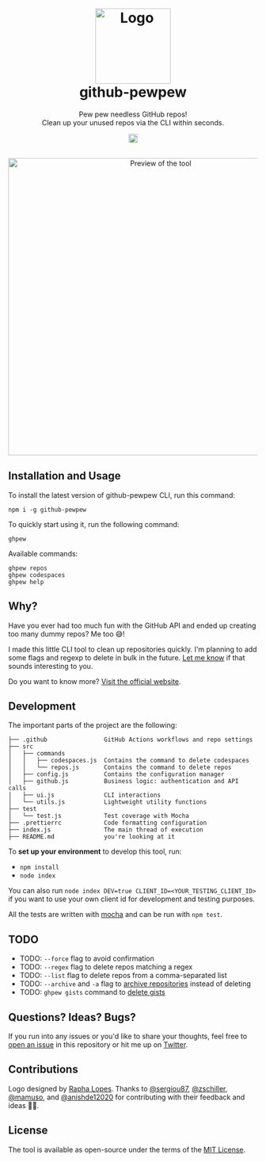 <p align="center">
	<h1 align="center">
		<img src="./res/logo.png" alt="Logo" width="152">
		<br>
		github-pewpew
	</h1>
	<p align="center">Pew pew needless GitHub repos!<br>Clean up your unused repos via the CLI within seconds.</p>
	<p align="center">
		<a href="https://badge.fury.io/js/github-pewpew"><img src="https://badge.fury.io/js/github-pewpew.svg" alt="npm version" height="18"></a>
	</p>
</p>

<p align="center">
	<br>
	<img src="./res/preview.gif" alt="Preview of the tool" width="600">
	<br>
</p>

## Installation and Usage

To install the latest version of github-pewpew CLI, run this command:

```
npm i -g github-pewpew
```

To quickly start using it, run the following command:

```
ghpew
```

Available commands:

```
ghpew repos
ghpew codespaces
ghpew help
```

## Why?

Have you ever had too much fun with the GitHub API and ended up creating too many dummy repos? Me too 😅!

I made this little CLI tool to clean up repositories quickly. I'm planning to add some flags and regexp to delete in bulk in the future. [Let me know](http://twitter.com/adrianmg) if that sounds interesting to you.

Do you want to know more? [Visit the official website](https://adrianmato.com/pewpew).

## Development

The important parts of the project are the following:

```
├── .github                GitHub Actions workflows and repo settings
├── src
│   ├── commands
│   │   ├── codespaces.js  Contains the command to delete codespaces
│   │   └── repos.js       Contains the command to delete repos
│   ├── config.js          Contains the configuration manager
│   ├── github.js          Business logic: authentication and API calls
│   ├── ui.js              CLI interactions
│   └── utils.js           Lightweight utility functions
├── test
│   └── test.js            Test coverage with Mocha
├── .prettierrc            Code formatting configuration
├── index.js               The main thread of execution
├── README.md              you're looking at it
```

To **set up your environment** to develop this tool, run:

- `npm install`
- `node index`

You can also run `node index DEV=true CLIENT_ID=<YOUR_TESTING_CLIENT_ID>` if you want to use your own client id for development and testing purposes.

All the tests are written with [mocha](https://mochajs.org/) and can be run with `npm test`.

## TODO

- TODO: `--force` flag to avoid confirmation
- TODO: `--regex` flag to delete repos matching a regex
- TODO: `--list` flag to delete repos from a comma-separated list
- TODO: `--archive` and `-a` flag to [archive repositories](https://github.com/adrianmg/github-pewpew/issues/34) instead of deleting
- TODO: `ghpew gists` command to [delete gists](https://github.com/adrianmg/github-pewpew/issues/36)

## Questions? Ideas? Bugs?

If you run into any issues or you'd like to share your thoughts, feel free to [open an issue](https://github.com/adrianmg/github-pewpew/issues) in this repository or hit me up on [Twitter](https://twitter.com/adrianmg).

## Contributions

Logo designed by [Rapha Lopes](https://twitter.com/raphaellopesph). Thanks to [@sergiou87](https://github.com/sergiou87), [@zschiller](https://github.com/zschiller), [@mamuso](https://github.com/mamuso), and [@anishde12020](https://github.com/anishde12020) for contributing with their feedback and ideas 🙇‍♂️.

## License

The tool is available as open-source under the terms of the [MIT License](http://opensource.org/licenses/MIT).
